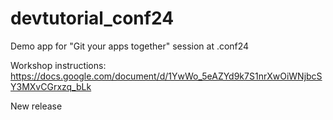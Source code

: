 # devtutorial_conf24

Demo app for "Git your apps together" session at .conf24

Workshop instructions: https://docs.google.com/document/d/1YwWo_5eAZYd9k7S1nrXwOiWNjbcSY3MXvCGrxzq_bLk

New release
